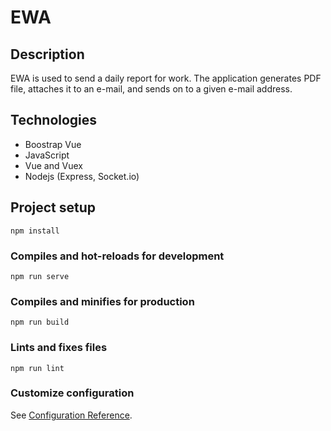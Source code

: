 # EWA
## Description
EWA is used to send a daily report for work. The application generates PDF file, attaches it to an e-mail, and sends on to a given e-mail address.

## Technologies
- Boostrap Vue
- JavaScript
- Vue and Vuex
- Nodejs (Express, Socket.io)

## Project setup
```
npm install
```

### Compiles and hot-reloads for development
```
npm run serve
```

### Compiles and minifies for production
```
npm run build
```

### Lints and fixes files
```
npm run lint
```

### Customize configuration
See [Configuration Reference](https://cli.vuejs.org/config/).
